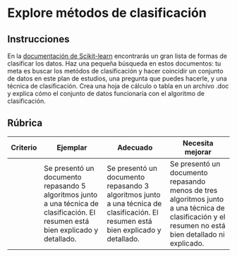 # Explore métodos de clasificación

## Instrucciones

En la [documentación de Scikit-learn](https://scikit-learn.org/stable/supervised_learning.html) encontrarás un gran lista de formas de clasificar los datos. Haz una pequeña búsqueda en estos documentos: tu meta es buscar los metódos de clasificación y hacer coincidir un conjunto de datos en este plan de estudios, una pregunta que puedes hacerle, y una técnica de clasificación. Crea una hoja de cálculo o tabla en un archivo .doc y explica cómo el conjunto de datos funcionaría con el algoritmo de clasificación.

## Rúbrica

| Criterio | Ejemplar                                                                                                                           | Adecuado                                                                                                                            | Necesita mejorar                                                                                                                                             |
| -------- | ----------------------------------------------------------------------------------------------------------------------------------- | ----------------------------------------------------------------------------------------------------------------------------------- | ------------------------------------------------------------------------------------------------------------------------------------------------------------- |
|          | Se presentó un documento repasando 5 algoritmos junto a una técnica de clasificación. El resumen está bien explicado y detallado. | Se presentó un documento repasando 3 algoritmos junto a una técnica de clasificación. El resumen está bien explicado y detallado. | Se presentó un documento repasando menos de tres algoritmos junto a una técnica de clasificación y el resumen no está bien detallado ni explicado. |
